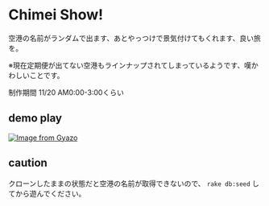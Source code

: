 # Chimei Show!

空港の名前がランダムで出ます、あとやっつけで景気付けてもくれます、良い旅を。

※現在定期便が出てない空港もラインナップされてしまっているようです、嘆かわしいことです。

制作期間 11/20 AM0:00-3:00くらい

## demo play

[![Image from Gyazo](https://thumb.gyazo.com/thumb/200/eyJ0eXAiOiJKV1QiLCJhbGciOiJIUzI1NiJ9.eyJpbWciOiJfNDY4ZDNlMDgxMmNlYTdiY2Q2YTFjYWFjNTMyNGExZGEifQ.zSUP4QSLeExdGEz8BjzsVV9WQ2eED4kLDrVrjeENReY-gif.gif)](https://gyazo.com/e14eb5027ee74ea17cfe3754683016ab)

## caution

クローンしたままの状態だと空港の名前が取得できないので、 `rake db:seed` してから遊んでください。
